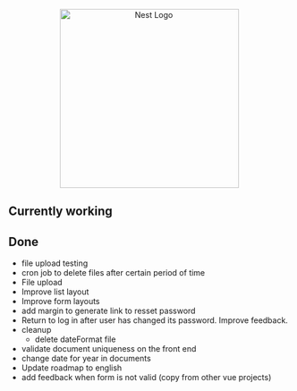 <p align="center">
  <a href="http://nestjs.com/" target="blank"><img src="https://nestjs.com/img/logo_text.svg" width="320" alt="Nest Logo" /></a>
</p>


## Currently working

## Done

* file upload testing
* cron job to delete files after certain period of time
* File upload
* Improve list layout
* Improve form layouts
* add margin to generate link to resset password
* Return to log in after user has changed its password. Improve feedback.
* cleanup
  * delete dateFormat file
* validate document uniqueness on the front end
* change date for year in documents
* Update roadmap to english
* add feedback when form is not valid (copy from other vue projects)